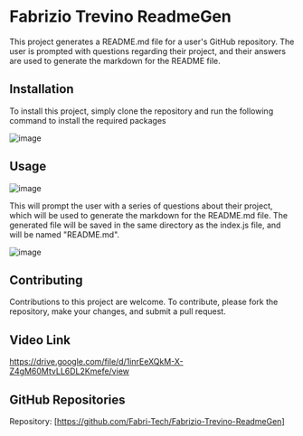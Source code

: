 # Fabrizio Trevino ReadmeGen

This project generates a README.md file for a user's GitHub repository. The user is prompted with questions regarding their project, and their answers are used to generate the markdown for the README file.

## Installation
To install this project, simply clone the repository and run the following command to install the required packages 

![image](https://github.com/Fabri-Tech/Fabrizio-Trevino-ReadmeGen/assets/116314228/c101e50d-06ec-4021-90f6-e898d273c2a0)

## Usage
![image](https://github.com/Fabri-Tech/Fabrizio-Trevino-ReadmeGen/assets/116314228/9fc2af00-4b77-44c3-a3d6-0dcea25b5271)

This will prompt the user with a series of questions about their project, which will be used to generate the markdown for the README.md file. The generated file will be saved in the same directory as the index.js file, and will be named "README.md".

![image](https://github.com/Fabri-Tech/Fabrizio-Trevino-ReadmeGen/assets/116314228/6739c281-38cb-46b4-9845-bf58aa2ce4ef)

## Contributing
Contributions to this project are welcome. To contribute, please fork the repository, make your changes, and submit a pull request.

## Video Link
https://drive.google.com/file/d/1inrEeXQkM-X-Z4gM60MtvLL6DL2Kmefe/view

## GitHub Repositories
Repository: [https://github.com/Fabri-Tech/Fabrizio-Trevino-ReadmeGen]


